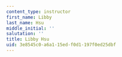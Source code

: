 ```yaml
---
content_type: instructor
first_name: Libby
last_name: Hsu
middle_initial: ''
salutation: ''
title: Libby Hsu
uid: 3e8545c0-a6a1-15ed-f0d1-197f0ed25dbf
---
```

